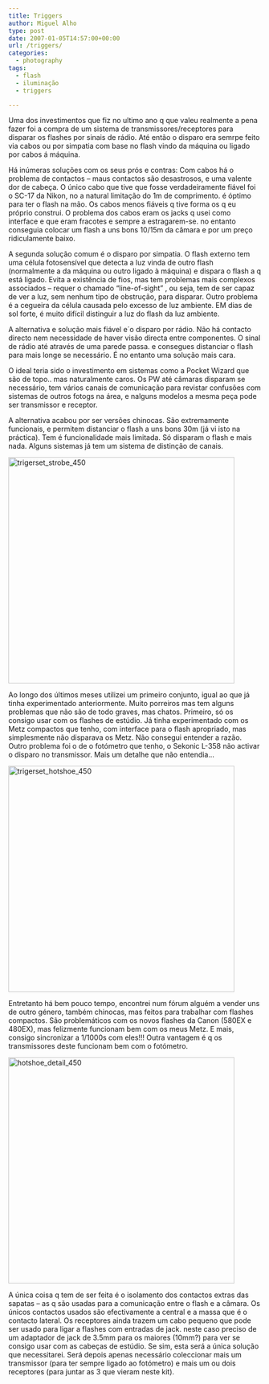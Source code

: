 ```yaml
---
title: Triggers
author: Miguel Alho
type: post
date: 2007-01-05T14:57:00+00:00
url: /triggers/
categories:
  - photography
tags:
  - flash
  - iluminação
  - triggers

---
```

Uma dos investimentos que fiz no ultimo ano q que valeu realmente a pena fazer foi a compra de um sistema de transmissores/receptores para disparar os flashes por sinais de rádio. Até então o disparo era semrpe feito via cabos ou por simpatia com base no flash vindo da máquina ou ligado por cabos á máquina.

Há inúmeras soluções com os seus prós e contras: Com cabos há o problema de contactos &#8211; maus contactos são desastrosos, e uma valente dor de cabeça. O único cabo que tive que fosse verdadeiramente fiável foi o SC-17 da Nikon, no a natural limitação do 1m de comprimento. é óptimo para ter o flash na mão. Os cabos menos fiáveis q tive forma os q eu próprio construi. O problema dos cabos eram os jacks q usei como interface e que eram fracotes e sempre a estragarem-se. no entanto conseguia colocar um flash a uns bons 10/15m da câmara e por um preço ridiculamente baixo.

A segunda solução comum é o disparo por simpatia. O flash externo tem uma célula fotosensível que detecta a luz vinda de outro flash (normalmente a da máquina ou outro ligado à máquina) e dispara o flash a q está ligado. Evita a existência de fios, mas tem problemas mais complexos associados &#8211; requer o chamado &#8220;line-of-sight&#8221; , ou seja, tem de ser capaz de ver a luz, sem nenhum tipo de obstrução, para disparar. Outro problema é a cegueira da célula causada pelo excesso de luz ambiente. EM dias de sol forte, é muito difícil distinguir a luz do flash da luz ambiente.

A alternativa e solução mais fiável e´o disparo por rádio. Não há contacto directo nem necessidade de haver visão directa entre componentes. O sinal de rádio até através de uma parede passa. e consegues distanciar o flash para mais longe se necessário. É no entanto uma solução mais cara.

O ideal teria sido o investimento em sistemas como a Pocket Wizard que são de topo.. mas naturalmente caros. Os PW até câmaras disparam se necessário, tem vários canais de comunicação para revistar confusões com sistemas de outros fotogs na área, e nalguns modelos a mesma peça pode ser transmissor e receptor.

A alternativa acabou por ser versões chinocas. São extremamente funcionais, e permitem distanciar o flash a uns bons 30m (já vi isto na práctica). Tem é funcionalidade mais limitada. Só disparam o flash e mais nada. Alguns sistemas já tem um sistema de distinção de canais.

[<img src="http://farm1.static.flickr.com/158/346650133_09f57f4cb6.jpg" width="450" height="450" alt="trigerset_strobe_450" />][1]

Ao longo dos últimos meses utilizei um primeiro conjunto, igual ao que já tinha experimentado anteriormente. Muito porreiros mas tem alguns problemas que não são de todo graves, mas chatos. Primeiro, só os consigo usar com os flashes de estúdio. Já tinha experimentado com os Metz compactos que tenho, com interface para o flash apropriado, mas simplesmente não disparava os Metz. Não consegui entender a razão. Outro problema foi o de o fotómetro que tenho, o Sekonic L-358 não activar o disparo no transmissor. Mais um detalhe que não entendia&#8230;

[<img src="http://farm1.static.flickr.com/125/346650131_b5b8bedb11.jpg" width="450" height="450" alt="trigerset_hotshoe_450" />][2]

Entretanto há bem pouco tempo, encontrei num fórum alguém a vender uns de outro género, também chinocas, mas feitos para trabalhar com flashes compactos. São problemáticos com os novos flashes da Canon (580EX e 480EX), mas felizmente funcionam bem com os meus Metz. E mais, consigo sincronizar a 1/1000s com eles!!! Outra vantagem é q os transmissores deste funcionam bem com o fotómetro. 

[<img src="http://farm1.static.flickr.com/137/346650128_27a94b3ed5.jpg" width="450" height="450" alt="hotshoe_detail_450" />][3]

A única coisa q tem de ser feita é o isolamento dos contactos extras das sapatas &#8211; as q são usadas para a comunicação entre o flash e a câmara. Os únicos contactos usados são efectivamente a central e a massa que é o contacto lateral. Os receptores ainda trazem um cabo pequeno que pode ser usado para ligar a flashes com entradas de jack. neste caso preciso de um adaptador de jack de 3.5mm para os maiores (10mm?) para ver se consigo usar com as cabeças de estúdio. Se sim, esta será a única solução que necessitarei. Será depois apenas necessário coleccionar mais um transmissor (para ter sempre ligado ao fotómetro) e mais um ou dois receptores (para juntar as 3 que vieram neste kit).

 [1]: http://www.flickr.com/photos/mytymyky/346650133/ "Photo Sharing"
 [2]: http://www.flickr.com/photos/mytymyky/346650131/ "Photo Sharing"
 [3]: http://www.flickr.com/photos/mytymyky/346650128/ "Photo Sharing"